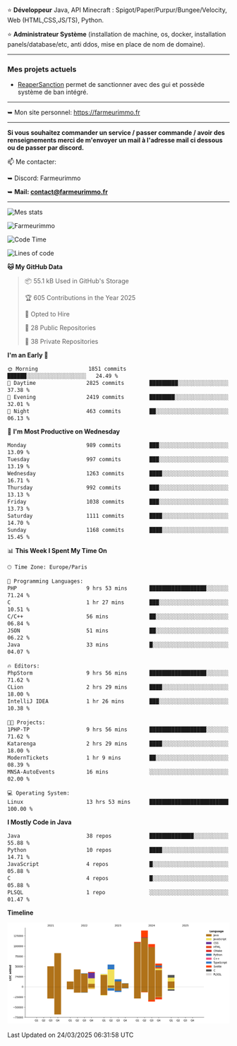 ⭐ **Développeur** Java, API Minecraft : Spigot/Paper/Purpur/Bungee/Velocity, Web (HTML,CSS,JS/TS), Python.

⭐ **Administrateur Système** (installation de machine, os, docker, installation panels/database/etc, anti ddos, mise en place de nom de domaine).

---

### Mes projets actuels
- [ReaperSanction](https://www.spigotmc.org/resources/reapersanction.89580/) permet de sanctionner avec des gui et possède système de ban intégré.

---

➥ Mon site personnel: https://farmeurimmo.fr

---

**Si vous souhaitez commander un service / passer commande / avoir des renseignements merci de m'envoyer un mail à l'adresse mail ci dessous ou de passer par discord.**

📫 Me contacter:
 
   ➥ Discord: Farmeurimmo
   
   ➥ **Mail: contact@farmeurimmo.fr**

---

![Mes stats](https://github-readme-stats.farmeurimmo.fr/api?username=Farmeurimmo&count_private=true&show_icons=true&theme=radical)

<img src="https://komarev.com/ghpvc/?username=Farmeurimmo" alt="Farmeurimmo" />

<!--START_SECTION:waka-->
![Code Time](http://img.shields.io/badge/Code%20Time-1%2C934%20hrs%2025%20mins-blue)

![Lines of code](https://img.shields.io/badge/From%20Hello%20World%20I%27ve%20Written-809.5%20thousand%20lines%20of%20code-blue)

**🐱 My GitHub Data** 

> 📦 55.1 kB Used in GitHub's Storage 
 > 
> 🏆 605 Contributions in the Year 2025
 > 
> 💼 Opted to Hire
 > 
> 📜 28 Public Repositories 
 > 
> 🔑 38 Private Repositories 
 > 
**I'm an Early 🐤** 

```text
🌞 Morning                1851 commits        ██████░░░░░░░░░░░░░░░░░░░   24.49 % 
🌆 Daytime                2825 commits        █████████░░░░░░░░░░░░░░░░   37.38 % 
🌃 Evening                2419 commits        ████████░░░░░░░░░░░░░░░░░   32.01 % 
🌙 Night                  463 commits         ██░░░░░░░░░░░░░░░░░░░░░░░   06.13 % 
```
📅 **I'm Most Productive on Wednesday** 

```text
Monday                   989 commits         ███░░░░░░░░░░░░░░░░░░░░░░   13.09 % 
Tuesday                  997 commits         ███░░░░░░░░░░░░░░░░░░░░░░   13.19 % 
Wednesday                1263 commits        ████░░░░░░░░░░░░░░░░░░░░░   16.71 % 
Thursday                 992 commits         ███░░░░░░░░░░░░░░░░░░░░░░   13.13 % 
Friday                   1038 commits        ███░░░░░░░░░░░░░░░░░░░░░░   13.73 % 
Saturday                 1111 commits        ████░░░░░░░░░░░░░░░░░░░░░   14.70 % 
Sunday                   1168 commits        ████░░░░░░░░░░░░░░░░░░░░░   15.45 % 
```


📊 **This Week I Spent My Time On** 

```text
🕑︎ Time Zone: Europe/Paris

💬 Programming Languages: 
PHP                      9 hrs 53 mins       ██████████████████░░░░░░░   71.24 % 
C                        1 hr 27 mins        ███░░░░░░░░░░░░░░░░░░░░░░   10.51 % 
C/C++                    56 mins             ██░░░░░░░░░░░░░░░░░░░░░░░   06.84 % 
JSON                     51 mins             ██░░░░░░░░░░░░░░░░░░░░░░░   06.22 % 
Java                     33 mins             █░░░░░░░░░░░░░░░░░░░░░░░░   04.07 % 

🔥 Editors: 
PhpStorm                 9 hrs 56 mins       ██████████████████░░░░░░░   71.62 % 
CLion                    2 hrs 29 mins       ████░░░░░░░░░░░░░░░░░░░░░   18.00 % 
IntelliJ IDEA            1 hr 26 mins        ███░░░░░░░░░░░░░░░░░░░░░░   10.38 % 

🐱‍💻 Projects: 
1PHP-TP                  9 hrs 56 mins       ██████████████████░░░░░░░   71.62 % 
Katarenga                2 hrs 29 mins       ████░░░░░░░░░░░░░░░░░░░░░   18.00 % 
ModernTickets            1 hr 9 mins         ██░░░░░░░░░░░░░░░░░░░░░░░   08.39 % 
MNSA-AutoEvents          16 mins             ░░░░░░░░░░░░░░░░░░░░░░░░░   02.00 % 

💻 Operating System: 
Linux                    13 hrs 53 mins      █████████████████████████   100.00 % 
```

**I Mostly Code in Java** 

```text
Java                     38 repos            ██████████████░░░░░░░░░░░   55.88 % 
Python                   10 repos            ████░░░░░░░░░░░░░░░░░░░░░   14.71 % 
JavaScript               4 repos             █░░░░░░░░░░░░░░░░░░░░░░░░   05.88 % 
C                        4 repos             █░░░░░░░░░░░░░░░░░░░░░░░░   05.88 % 
PLSQL                    1 repo              ░░░░░░░░░░░░░░░░░░░░░░░░░   01.47 % 
```



**Timeline**

![Lines of Code chart](https://raw.githubusercontent.com/Farmeurimmo/Farmeurimmo/main/assets/bar_graph.png)


 Last Updated on 24/03/2025 06:31:58 UTC
<!--END_SECTION:waka-->

